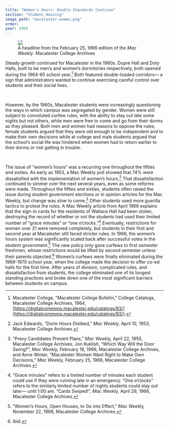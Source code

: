```yaml
---
title: "Women's Hours: Double Standards Continue"
section: "Student Housing"
image_path: "macalester-women.png"
order: 
year: 1960
---
```

<figure>
   <img src="/mac-history/images/macalester-women.png">
   <figcaption>
          A headline from the February 25, 1966 edition of the <i>Mac Weekly</i>. Macalester College Archives
   </figcaption>
</figure>

Steady growth continued for Macalester in the 1960s. Dupre Hall and Doty Halls, built to be men’s and women’s dormitories respectively, both opened during the 1964-65 school year.[^1] Both featured double-loaded corridors— a sign that administrators wanted to continue exercising careful control over students and their social lives. 

<br>

However, by the 1960s, Macalester students were increasingly questioning the ways in which campus was segregated by gender. Women were still subject to convoluted curfew rules, with the ability to stay out late some nights but not others, while men were free to come and go from their dorms as they pleased. Both men and women had reasons to oppose the rules; female students argued that they were old enough to be independent and to make their own decisions while at college and male students argued that the school’s social life was hindered when women had to return earlier to their dorms or risk getting in trouble. 

<br>

The issue of “women’s hours” was a recurring one throughout the fifties and sixties. As early as 1953, a Mac Weekly poll showed that 74% were dissatisfied with the implementation of women’s hours.[^2] That dissatisfaction continued to simmer over the next several years, even as some reforms were made. Throughout the fifties and sixties, students often raised the issue during student government elections or in opinion articles for the Mac Weekly, but change was slow to come.[^3] Other students used more guerilla tactics to protest the rules. A Mac Weekly article from April 1966 explains that the sign-in cards for the residents of Wallace Hall had been stolen, destroying the record of whether or not the students had used their limited number of  “grace minutes” or “one o’clocks.”[^4] Eventually, restrictions for women over 21 were removed completely, but students in their first and second year at Macalester still faced stricter rules. In 1968, the women’s hours system was significantly scaled back after successful votes in the student government.[^5] The new policy only gave curfews to first semester freshmen, whose restrictions would be lifted by second semester unless their parents objected.[^6] Women’s curfews were finally eliminated during the 1969-1970 school year, when the college made the decision to offer co-ed halls for the first time. After years of division, complicated rules, and dissatisfaction from students, the college eliminated one of its longest standing practices and broke down one of the most significant barriers between students on campus.


[^1]:
     Macalester College, "Macalester College Bulletin,” College Catalogs, Macalester College Archives, 1964, [https://digitalcommons.macalester.edu/catalogs/93/](https://digitalcommons.macalester.edu/catalogs/93/).

[^2]:
    Jack Edwards, “Dorm Hours Disliked,” _Mac Weekly,_  April 10, 1953, Macalester College Archives. 

[^3]:
    “Prexy Candidates Present Plans,” _Mac Weekly,_ April 22, 1955, Macalester College Archives, Jon Kuklish, “Which Way Will the Door Swing?”, _Mac Weekly,_ February 18, 1966, Macalester College Archives, and Anne Winter, “Macalester Women Want Right to Make Own Decisions,” _Mac Weekly,_ February 25, 1966, Macalester College Archives.

[^4]:
     “Grace minutes” refers to a  limited number of minutes each student could use if they were running late in an emergency. “One o’clocks” refers to the similarly limited number of nights students could stay out later— until 1:00 am. “Cards Swiped!”, _Mac Weekly,_ April 29, 1966, Macalester College Archives. 

[^5]:
     “Women’s Hours, Open Houses, to Go into Effect,” _Mac Weekly,_ November 22, 1968, Macalester College Archives.

[^6]:
    Ibid.
